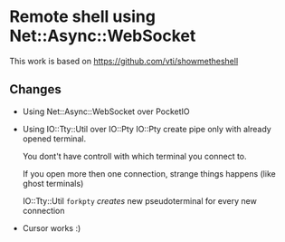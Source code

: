 # Remote shell using Net::Async::WebSocket

This work is based on https://github.com/vti/showmetheshell

## Changes

- Using Net::Async::WebSocket over PocketIO
- Using IO::Tty::Util over IO::Pty
	IO::Pty create pipe only with already opened terminal.
	
	You dont't have controll with which terminal you connect to.
	
	If you open more then one connection, strange things happens 
	(like ghost terminals)
	
	IO::Tty::Util `forkpty` *creates* new pseudoterminal for every new 
	connection
	
- Cursor works :)
